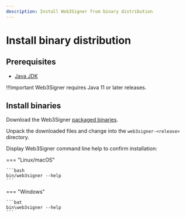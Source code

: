 ```yaml
---
description: Install Web3Signer from binary distribution
---
```


# Install binary distribution

## Prerequisites

* [Java JDK](http://www.oracle.com/technetwork/java/javase/downloads/index.html)

!!!important
    Web3Signer requires Java 11 or later releases.

## Install binaries

Download the Web3Signer [packaged binaries](https://bintray.com/consensys/pegasys-repo/web3signer/_latestVersion#files).

Unpack the downloaded files and change into the `web3signer-<release>` directory.

Display Web3Signer command line help to confirm installation:

=== "Linux/macOS"

    ```bash
    bin/web3signer --help
    ```

=== "Windows"

    ```bat
    bin\web3signer --help
    ```
